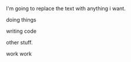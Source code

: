 I'm going to replace the text with anything i want.

doing things

writing code


other stuff.

work
work
